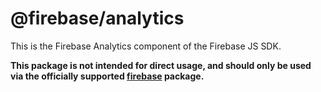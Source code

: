 # @firebase/analytics

This is the Firebase Analytics component of the Firebase JS SDK.

**This package is not intended for direct usage, and should only be used via the officially supported [firebase](https://www.npmjs.com/package/firebase) package.**

